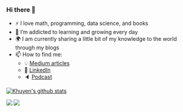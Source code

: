 ### Hi there 👋

<!--
**khuyentran1401/khuyentran1401** is a ✨ _special_ ✨ repository because its `README.md` (this file) appears on your GitHub profile.
-->

- :zap: I love math, programming, data science, and books
- 🌱 I’m addicted to learning and growing every day
- :earth_africa: I am currently sharing a little bit of my knowledge to the world through my blogs
- 📫 How to find me: 
  - :bulb: [Medium articles](https://medium.com/@khuyentran1476)
  - :office: [LinkedIn](https://www.linkedin.com/in/khuyen-tran-1ab926151/)
  - :speaker: [Podcast](https://medium.com/@theartistsofdatascience/why-we-should-be-more-like-winnie-the-pooh-khuyen-tran-on-the-artists-of-data-science-c610c91d4c14)

[![Khuyen's github stats](https://github-readme-stats.vercel.app/api?username=khuyentran1401&count_private=true&show_icons=true&theme=radical&hide_rank=false)](https://github.com/anuraghazra/github-readme-stats)

<a href="https://github.com/khuyentran1401/Machine-learning-pipeline">
  <img align="left" src="https://github-readme-stats.vercel.app/api/pin/?username=khuyentran1401&repo=Machine-learning-pipeline" />
</a>
<a href="https://github.com/khuyentran1401/Web-Scrapping-Wikipedia">
  <img align="left" src="https://github-readme-stats.vercel.app/api/pin/?username=khuyentran1401&repo=Web-Scrapping-Wikipedia" />
</a>
